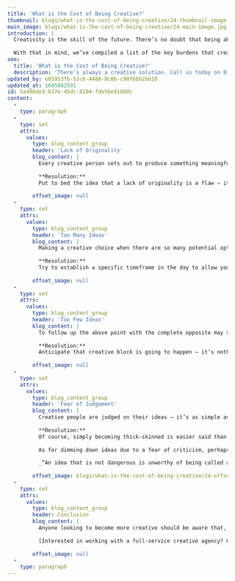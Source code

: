 ```yaml
---
title: 'What is the Cost of Being Creative?'
thumbnail: blogs/what-is-the-cost-of-being-creative/24-thumbnail-image.jpg
main_image: blogs/what-is-the-cost-of-being-creative/24-main-image.jpg
introduction: |
  Creativity is the skill of the future. There’s no doubt that being able to solve problems in an innovative way is an incredibly rewarding skill – and it’s something we all have in us. That said, creativity – as with many things in life – can come at a cost. For all the wonderful things that being creative brings us, there are pitfalls that everyone must both accept and overcome.
  
  With that in mind, we’ve compiled a list of the key burdens that creative people carry – but not without some handy tips on how to conquer them, of course…
seo:
  title: 'What is the Cost of Being Creative?'
  description: 'There’s always a creative solution. Call us today on 01253 297900.'
updated_by: e85953fb-52c6-4488-8c8b-c90f68b2bb10
updated_at: 1605882591
id: 5a48bde3-637e-45dc-8104-fde56e918b0c
content:
  -
    type: paragraph
  -
    type: set
    attrs:
      values:
        type: blog_content_group
        header: 'Lack of Originality'
        blog_content: |
          Every creative person sets out to produce something meaningful and original, but sometimes it’s hard to escape the feeling that it’s all been done before. After all, nobody wants to tell the same story as the last person. When it feels like any ideas that come to mind have already been done over and over, frustration starts to set in.
          
          **Resolution:**
          Put to bed the idea that a lack of originality is a flaw – it’s almost impossible to create anything without prior knowledge or inspiration. Virtually every creative decision ever made was inspired by something or other, so try thinking of originality as a spectrum rather than in black and white terms. We’re all unique, and ideas are the product of our own individual experiences. Interact with people, read, travel, take in everything you can. Before long, you’ll begin to incorporate bits of each experience into your creations and generate ideas that stand out from the norm – that’s originality.
          
        offset_image: null
  -
    type: set
    attrs:
      values:
        type: blog_content_group
        header: 'Too Many Ideas'
        blog_content: |
          Making a creative choice when there are so many potential options available is an unenviable task which, if left unaddressed, can lead to both a cluttered mind and projects being left half-finished. Creative people can be fiercely protective of their ideas – having to destroy or abandon the things we’ve dreamt up can be a bitter pill to swallow. For similar reasons, it’s not always easy to step away and accept that an idea has reached its final iteration.
          
          **Resolution:**
          Try to establish a specific timeframe in the day to allow yourself to sort through your ideas – allocating a set time to try and get things in order can be an effective way of training yourself to switch off during other periods. It can be difficult to prioritise and make creative choices, but knowing when to let things lie comes from developing the ability to judge your ideas dispassionately.
          
        offset_image: null
  -
    type: set
    attrs:
      values:
        type: blog_content_group
        header: 'Too Few Ideas'
        blog_content: |
          To follow up the above point with the complete opposite may seem a little puzzling, but it’s a testament to the fact that creativity works in such mysterious ways. Creative block affects us all from time to time – when the ideas simply won’t flow, the imposing figure of uncertainty looms in the doorway. This can cause anxiety when time is of the essence.
          
          **Resolution:**
          Anticipate that creative block is going to happen – it’s nothing to beat yourself up over. Take a step back, set some small goals and complete them. It’s invaluable to have a set of resources to refer back to for inspiration too – write your ideas down, take photographs, compile Pinterest boards… whatever you find most effective. Treat uncertainty as a blank slate for exploration, using it as a chance to travel in any creative direction that you wish.
          
        offset_image: null
  -
    type: set
    attrs:
      values:
        type: blog_content_group
        header: 'Fear of Judgement'
        blog_content: |
          Creative people are judged on their ideas – it’s as simple as that. When braving others’ opinions, it can often feel like you’re putting your pride on the line. Those who take criticism to heart can often feel discouraged from sharing their ideas or, worse still, start to play things safe by setting the creative bar lower.
          
          **Resolution:**
          Of course, simply becoming thick-skinned is easier said than done, but we must accept that being critiqued is a major part of life as a creative person. Everyone is different, which means that everyone will respond differently to your work – although other people’s reactions are beyond your control, the vast majority of criticism (in creative circles at least) is given in an attempt to be constructive. A creative world without criticism would become complacent, and only through talking collectively about our creations can we push them further.
          
          As for dimming down ideas due to a fear of criticism, perhaps it’s worth keeping in mind the following:
          
          _“An idea that is not dangerous is unworthy of being called an idea at all.” – Oscar Wilde_
          
        offset_image: blogs/what-is-the-cost-of-being-creative/24-offset-image.jpg
  -
    type: set
    attrs:
      values:
        type: blog_content_group
        header: Conclusion
        blog_content: |
          Anyone looking to become more creative should be aware that, whilst there are costs that accompany creativity, none of them are worth getting hung up on. How do we know? Because there’s always a solution to any given problem, and the payoff for finding it makes being creative worth the effort every day of the week.
          
          [Interested in working with a full-service creative agency? Get in touch with our team today.](/contact)
          
        offset_image: null
  -
    type: paragraph
---
```

